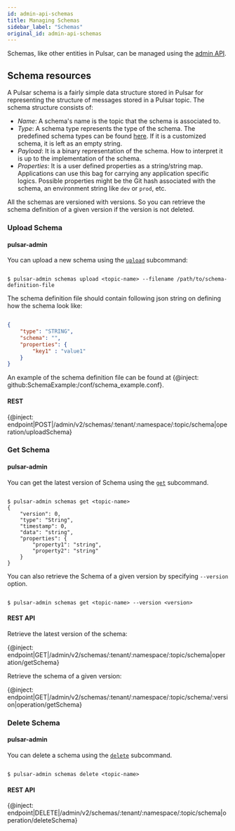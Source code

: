 ```yaml
---
id: admin-api-schemas
title: Managing Schemas
sidebar_label: "Schemas"
original_id: admin-api-schemas
---
```


Schemas, like other entities in Pulsar, can be managed using the [admin API](admin-api-overview.md). 

## Schema resources

A Pulsar schema is a fairly simple data structure stored in Pulsar for representing the structure of messages stored in a Pulsar topic. The schema structure consists of:

- *Name*: A schema's name is the topic that the schema is associated to.
- *Type*: A schema type represents the type of the schema. The predefined schema types can be found [here](concepts-schema-registry.md#supported-schema-formats). If it 
  is a customized schema, it is left as an empty string.
- *Payload*: It is a binary representation of the schema. How to interpret it is up to the implementation of the schema.
- *Properties*: It is a user defined properties as a string/string map. Applications can use this bag for carrying any application specific logics. Possible properties
  might be the Git hash associated with the schema, an environment string like `dev` or `prod`, etc.

All the schemas are versioned with versions. So you can retrieve the schema definition of a given version if the version is not deleted.

### Upload Schema

#### pulsar-admin

You can upload a new schema using the [`upload`](reference-pulsar-admin.md#get-5) subcommand:

```shell

$ pulsar-admin schemas upload <topic-name> --filename /path/to/schema-definition-file

```

The schema definition file should contain following json string on defining how the schema look like:

```json

{
    "type": "STRING",
    "schema": "",
    "properties": {
        "key1" : "value1"
    }
}

```

An example of the schema definition file can be found at {@inject: github:SchemaExample:/conf/schema_example.conf}.

#### REST

{@inject: endpoint|POST|/admin/v2/schemas/:tenant/:namespace/:topic/schema|operation/uploadSchema}

### Get Schema

#### pulsar-admin

You can get the latest version of Schema using the [`get`](reference-pulsar-admin.md#get-5) subcommand.

```shell

$ pulsar-admin schemas get <topic-name>
{
    "version": 0,
    "type": "String",
    "timestamp": 0,
    "data": "string",
    "properties": {
        "property1": "string",
        "property2": "string"
    }
}

```

You can also retrieve the Schema of a given version by specifying `--version` option.

```shell

$ pulsar-admin schemas get <topic-name> --version <version>

```

#### REST API

Retrieve the latest version of the schema:

{@inject: endpoint|GET|/admin/v2/schemas/:tenant/:namespace/:topic/schema|operation/getSchema}

Retrieve the schema of a given version:

{@inject: endpoint|GET|/admin/v2/schemas/:tenant/:namespace/:topic/schema/:version|operation/getSchema}

### Delete Schema

#### pulsar-admin

You can delete a schema using the [`delete`](reference-pulsar-admin.md#delete-8) subcommand.

```shell

$ pulsar-admin schemas delete <topic-name>

```

#### REST API

{@inject: endpoint|DELETE|/admin/v2/schemas/:tenant/:namespace/:topic/schema|operation/deleteSchema}
